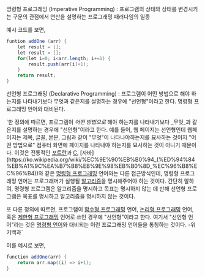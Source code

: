 ---
---

명령형 프로그래밍 (Imperative Programming)
: 프로그램의 상태와 상태를 변경시키는 구문의 관점에서 연산을 설명하는 프로그래밍 패러다임의 일종

예시 코드를 보면,
```java
funtion addOne (arr) {
	let result = [];
	let result = [];
	for(let i=0; i<arr.length; i+=1) {
		result.push(arr[i]+1);
	}
	return result;
}
```


선언형 프로그래밍 (Declarative Programming)
: 프로그램이 어떤 방법으로 해야 하는지를 나타내기보다 무엇과 같은지를 설명하는 경우에 "선언형"이라고 한다. 명령형 프로그래밍 언어와 대비된다.


`한 정의에 따르면, 프로그램이 _어떤 방법으로_ 해야 하는지를 나타내기보다 _무엇_과 같은지를 설명하는 경우에 "선언형"이라고 한다. 예를 들어, 웹 페이지는 선언형인데 웹페이지는 제목, 글꼴, 본문, 그림과 같이 "무엇"이 나타나야하는지를 묘사하는 것이지 "어떤 방법으로" 컴퓨터 화면에 페이지를 나타내야 하는지를 묘사하는 것이 아니기 때문이다. 이것은 전통적인 [포트란](https://ko.wikipedia.org/wiki/%ED%8F%AC%ED%8A%B8%EB%9E%80)과 [C](https://ko.wikipedia.org/wiki/C_(%ED%94%84%EB%A1%9C%EA%B7%B8%EB%9E%98%EB%B0%8D_%EC%96%B8%EC%96%B4)), [자바](https://ko.wikipedia.org/wiki/%EC%9E%90%EB%B0%94_(%ED%94%84%EB%A1%9C%EA%B7%B8%EB%9E%98%EB%B0%8D_%EC%96%B8%EC%96%B4))와 같은 [명령형 프로그래밍](https://ko.wikipedia.org/wiki/%EB%AA%85%EB%A0%B9%ED%98%95_%ED%94%84%EB%A1%9C%EA%B7%B8%EB%9E%98%EB%B0%8D) 언어와는 다른 접근방식인데, 명령형 프로그래밍 언어는 프로그래머가 실행될 [알고리즘](https://ko.wikipedia.org/wiki/%EC%95%8C%EA%B3%A0%EB%A6%AC%EC%A6%98)을 명시해주어야 하는 것이다. 간단히 말하여, 명령형 프로그램은 알고리즘을 명시하고 목표는 명시하지 않는 데 반해 선언형 프로그램은 목표를 명시하고 알고리즘을 명시하지 않는 것이다.

또 다른 정의에 따르면, 프로그램이 [함수형 프로그래밍](https://ko.wikipedia.org/wiki/%ED%95%A8%EC%88%98%ED%98%95_%ED%94%84%EB%A1%9C%EA%B7%B8%EB%9E%98%EB%B0%8D) 언어, [논리형 프로그래밍](https://ko.wikipedia.org/wiki/%EB%85%BC%EB%A6%AC%ED%98%95_%ED%94%84%EB%A1%9C%EA%B7%B8%EB%9E%98%EB%B0%8D) 언어, 혹은 [제한형 프로그래밍](https://ko.wikipedia.org/w/index.php?title=%EC%A0%9C%ED%95%9C%ED%98%95_%ED%94%84%EB%A1%9C%EA%B7%B8%EB%9E%98%EB%B0%8D&action=edit&redlink=1) 언어로 쓰인 경우에 "선언형"이라고 한다. 여기서 "선언형 언어"라는 것은 [명령형 언어](https://ko.wikipedia.org/wiki/%EB%AA%85%EB%A0%B9%ED%98%95_%ED%94%84%EB%A1%9C%EA%B7%B8%EB%9E%98%EB%B0%8D_%EC%96%B8%EC%96%B4)와 대비되는 이런 프로그래밍 언어들을 통칭하는 것이다. -위키백과`

이를 예시로 보면,
```java
function addOne(arr) {
	return arr.map((i) => i+1);
}
```